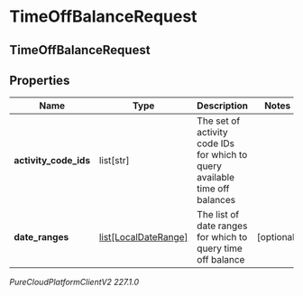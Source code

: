 # TimeOffBalanceRequest

## TimeOffBalanceRequest

## Properties

|Name | Type | Description | Notes|
|------------ | ------------- | ------------- | -------------|
| **activity_code_ids** | list[str] | The set of activity code IDs for which to query available time off balances | |
| **date_ranges** | [list[LocalDateRange]](LocalDateRange) | The list of date ranges for which to query time off balance | [optional] |



_PureCloudPlatformClientV2 227.1.0_
